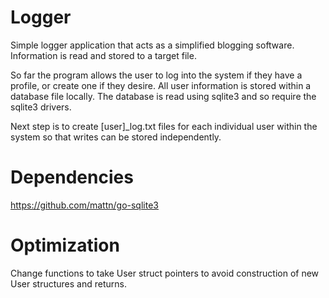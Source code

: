 # Logger

Simple logger application that acts as a simplified blogging software.
Information is read and stored to a target file.

So far the program allows the user to log into the system if they have a 
profile, or create one if they desire. All user information is stored within a 
database file locally. The database is read using sqlite3 and so require the 
sqlite3 drivers.

Next step is to create [user]_log.txt files for each individual user within the 
system so that writes can be stored independently.

# Dependencies

https://github.com/mattn/go-sqlite3

# Optimization

Change functions to take User struct pointers to avoid construction of new User 
structures and returns. 
